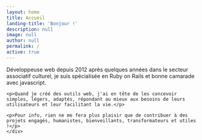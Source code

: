 ```yaml
---
layout: home
title: Accueil
landing-title: 'Bonjour !'
description: null
image: null
author: null
permalink: /
active: true
---
```



<div class="row">
	<div class="6u 12u$(small)">
		<p>Développeuse web depuis 2012 après quelques années dans le secteur associatif culturel, je suis spécialisée en Ruby on Rails et bonne camarade avec javascript.</p>

    <p>Quand je créé des outils web, j'ai en tête de les concevoir simples, légers, adaptés, répondant au mieux aux besoins de leurs utilisateurs et leur facilitant la vie.</p>

    <p>Pour info, rien ne me fera plus plaisir que de contribuer à des projets engagés, humanistes, bienveillants, transformateurs et utiles !</p>
	</div>
</div>
